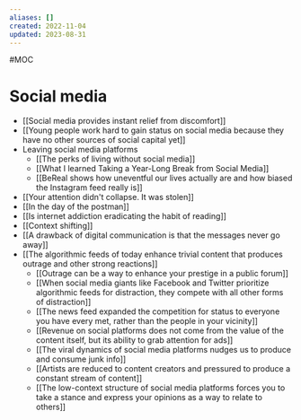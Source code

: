 ```yaml
---
aliases: []
created: 2022-11-04
updated: 2023-08-31
---
```

#MOC 

# Social media

- [[Social media provides instant relief from discomfort]]
- [[Young people work hard to gain status on social media because they have no other sources of social capital yet]]
- Leaving social media platforms
	- [[The perks of living without social media]]
	- [[What I learned Taking a Year-Long Break from Social Media]]
	- [[BeReal shows how uneventful our lives actually are and how biased the Instagram feed really is]]
- [[Your attention didn't collapse. It was stolen]]
- [[In the day of the postman]]
- [[Is internet addiction eradicating the habit of reading]]
- [[Context shifting]]
- [[A drawback of digital communication is that the messages never go away]]
- [[The algorithmic feeds of today enhance trivial content that produces outrage and other strong reactions]]
	- [[Outrage can be a way to enhance your prestige in a public forum]]
	- [[When social media giants like Facebook and Twitter prioritize algorithmic feeds for distraction, they compete with all other forms of distraction]]
	- [[The news feed expanded the competition for status to everyone you have every met, rather than the people in your vicinity]]
	- [[Revenue on social platforms does not come from the value of the content itself, but its ability to grab attention for ads]]
	- [[The viral dynamics of social media platforms nudges us to produce and consume junk info]]
	- [[Artists are reduced to content creators and pressured to produce a constant stream of content]]
	- [[The low-context structure of social media platforms forces you to take a stance and express your opinions as a way to relate to others]]